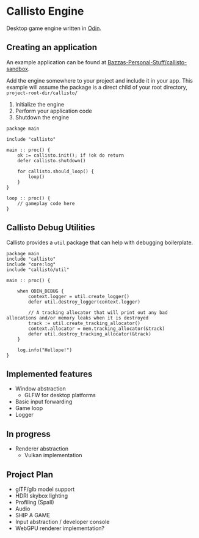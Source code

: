 # Callisto Engine

Desktop game engine written in [Odin](https://odin-lang.org).

## Creating an application

An example application can be found at [Bazzas-Personal-Stuff/callisto-sandbox](https://github.com/bazzas-personal-stuff/callisto-sandbox).

Add the engine somewhere to your project and include it in your app. This example will assume the package is a direct child of your root directory, `project-root-dir/callisto/`

1. Initialize the engine
2. Perform your application code
3. Shutdown the engine

```odin
package main

include "callisto"

main :: proc() {
    ok := callisto.init(); if !ok do return
    defer callisto.shutdown()

    for callisto.should_loop() {
        loop()
    }  
}

loop :: proc() {
    // gameplay code here
}
```

## Callisto Debug Utilities

Callisto provides a `util` package that can help with debugging boilerplate.

```odin
package main
include "callisto"
include "core:log"
include "callisto/util"

main :: proc() {
    
    when ODIN_DEBUG {
        context.logger = util.create_logger()
        defer util.destroy_logger(context.logger)

        // A tracking allocator that will print out any bad allocations and/or memory leaks when it is destroyed
        track := util.create_tracking_allocator()
        context.allocator = mem.tracking_allocator(&track)
        defer util.destroy_tracking_allocator(&track)
    }

    log.info("Hellope!")
}
```


## Implemented features

- Window abstraction
  - GLFW for desktop platforms
- Basic input forwarding
- Game loop
- Logger

## In progress

- Renderer abstraction
  - Vulkan implementation

## Project Plan

- glTF/glb model support
- HDRI skybox lighting
- Profiling (Spall)
- Audio
- SHIP A GAME
- Input abstraction / developer console
- WebGPU renderer implementation?